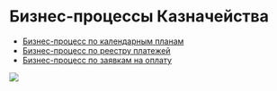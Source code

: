 # Бизнес-процессы Казначейства

* [Бизнес-процесс по календарным планам](bp.kalendarnykh-planov.md)
* [Бизнес-процесс по реестру платежей](bp.reestr-platezhei.md)
* [Бизнес-процесс по заявкам на оплату](bp.zayavka-na-oplatu.md)

![](<../../../.gitbook/assets/image (687).png>)
